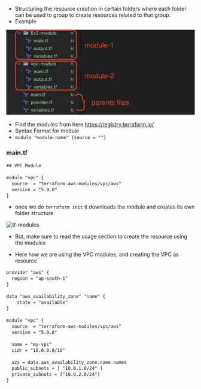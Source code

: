 - Structuring the resource creation in certain folders where each folder can be used to group to create resources related to that group.
- Example 

![alt text](image.png)

- Find the modules from here https://registry.terraform.io/
- Syntax Format for module
- `module "module-name" {source = ""}`
### main.tf 
```
## VPC Module

module "vpc" {
  source  = "terraform-aws-modules/vpc/aws"
  version = "5.9.0"
}
```
- once we do `terraform init` it downloads the module and creates its own folder structure
<img width="286" alt="tf-modules" src="https://github.com/user-attachments/assets/c56c8902-03df-45da-a42a-c0715a117f13">

- But, make sure to read the usage section to create the resource using the modules

- Here how we are using the VPC modules, and creating the VPC as resource

```
provider "aws" {
  region = "ap-south-1"
}

data "aws_availability_zone" "name" {
    state = "available"
}

module "vpc" {
  source  = "terraform-aws-modules/vpc/aws"
  version = "5.9.0"

  name = "my-vpc"
  cidr = "10.0.0.0/16"

  azs = data.aws_availability_zone.name.names
  public_subnets = [ "10.0.1.0/24" ]
  private_subnets = ["10.0.2.0/24"]
}
```
